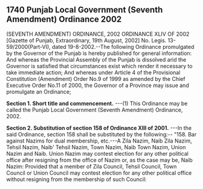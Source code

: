 ## 1740 Punjab Local Government (Seventh Amendment) Ordinance 2002
 
(SEVENTH AMENDMENT) ORDINANCE, 2002
ORDINANCE XLIV OF 2002
[Gazette of Punjab, Extraordinary, 19th August, 2002]
No. Legis. 13-59/2000(Part-VI), dated 19-8-2002.--The following Ordinance promulgated by the Governor of the Punjab is hereby published for general information:
And whereas the Provincial Assembly of the Punjab is dissolved arid the Governor is satisfied that circumstances exist which render it necessary to take immediate action;
And whereas under Article 4 of the Provisional Constitution (Amendment) Order No.9 of 1999 as amended by the Chief Executive Order No.11 of 2000, the Governor of a Province may issue and promulgate an Ordinance;

**Section 1. Short title and commencement.**
 ---(1) This Ordinance may be called the Punjab Local Government (Seventh Amendment) Ordinance, 2002.

 

**Section 2. Substitution of section 158 of Ordinance XIII of 2001.**
---In the said Ordinance, section 158 shall be substituted by the following:--
   "158. Bar against Nazims for dual membership, etc.---A Zila Nazim, Naib Zila Nazim, Tehsil Nazim, Naib' Tehsil Nazim, Town Nazim, Naib Town Nazim, Union Nazim and Naib. Union Nazim may contest election for any other political office after resigning from the office of Nazim or, as the case may be, Naib Nazim:
   Provided that a member of Zila Council, Tehsil Council, Town Council or Union Council may contest election for any other political office without resigning from the membership of such Council:

